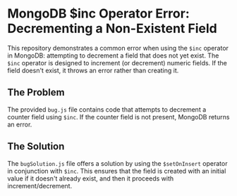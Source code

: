 # MongoDB $inc Operator Error: Decrementing a Non-Existent Field

This repository demonstrates a common error when using the `$inc` operator in MongoDB: attempting to decrement a field that does not yet exist.  The `$inc` operator is designed to increment (or decrement) numeric fields.  If the field doesn't exist, it throws an error rather than creating it.

## The Problem
The provided `bug.js` file contains code that attempts to decrement a counter field using `$inc`.  If the counter field is not present, MongoDB returns an error.

## The Solution
The `bugSolution.js` file offers a solution by using the `$setOnInsert` operator in conjunction with `$inc`. This ensures that the field is created with an initial value if it doesn't already exist, and then it proceeds with increment/decrement.